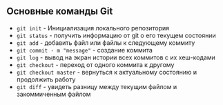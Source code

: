## Основные команды Git
* `git init` - Инициализация локального репозитория
* `git status` - получить информацию от git о его текущем состоянии
* `git add` - добавить файл или файлы к следующему коммиту
* `git commit - m "message"` - создание коммита
* `git log` - вывод на экран истории всех коммитов с их хеш-кодами
* `git checkout` - переход от одного коммита к другому
* `git checkout master` - вернуться к актуальному состоянию и продолжить работу
* `git diff` - увидеть разницу между текущим файлом и закоммиченным файлом 
